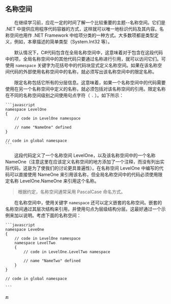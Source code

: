 ## 名称空间

&emsp;&emsp;在继续学习前，应花一定的时间了解一个比较重要的主题--名称空间。它们是 .NET 中提供应用程序代码容器的方式，这样就可以唯一地标识代码及其内容。名称空间也用作 .NET Framework 中给项分类的一种方式。大多数项都是类型定义，例如，本章描述的简单类型（System.Int32 等）。

&emsp;&emsp;默认情况下，C#代码包含在全局名称空间中，这意味着对于包含在这段代码中的项，全局名称空间中的其他代码只要通过名称进行引用，就可以访问它们。可使用 `namespace` 关键字为花括号中的代码块显式定义名称空间。如果在该名称空间代码的外部使用名称空间中的名称，就必须写出该名称空间中的限定名称。

&emsp;&emsp;限定名称包括它所有的分层信息。这意味着，如果一个名称空间中的代码需要使用在另一个名称空间中定义的名称，就必须包括对该名称空间的引用。限定名称在不同的名称空间级别之间使用句点字符（ `.` ）。如下所示：

    ```javascript
    namespace LevelOne
    {
        // code in LevelOne namespace

        // name "NameOne" defined
    }

    // code in global namespace
    ```

&emsp;&emsp;这段代码定义了一个名称空间 LevelOne，以及该名称空间中的一个名称 NameOne（注意这里在应该定义名称空间的地方添加了一个注释，而没有列出实际代码，这是为了使我们的讨论更具普遍性）。在名称空间 LevelOne 中编写的代码可以直接使用 NameOne 来引用该名称，但全局名称空间中的代码必须使用限定名称 LevelOne.NameOne 来引用这个名称。

> 根据约定，名称空间通常采用 PascalCase 命名方式。

&emsp;&emsp;在名称空间中，使用关键字 `namespace` 还可以定义嵌套的名称空间。嵌套的名称空间通过其层次结构来引用，并使用句点为层级结构分层。这最好通过一个示例来加以说明。考虑下面的名称空间：

    ```javascript
    namespace LeveOne
    {
        // code in LevelOne namespace
        namespace LevelTwo
        {
            // code in LevelOne.LevelTwo namespace

            // name "NameTwo" defined
        }
    }

    // code in global namespace

    ```











🔚

